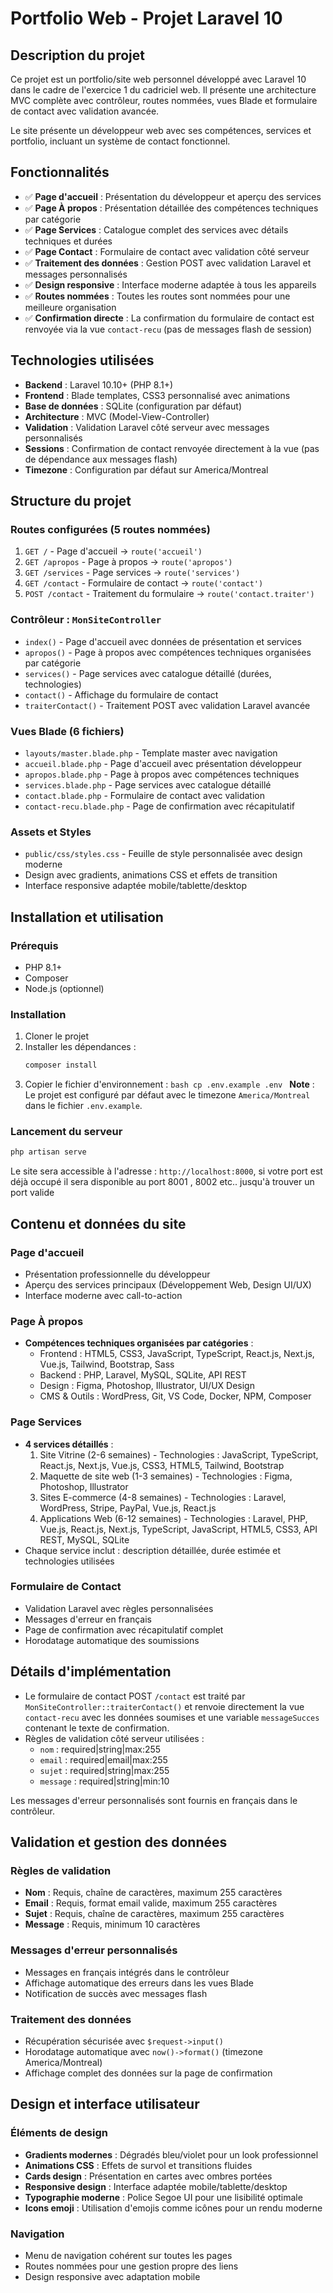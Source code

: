 # Portfolio Web - Projet Laravel 10

## Description du projet

Ce projet est un portfolio/site web personnel développé avec Laravel 10 dans le cadre de l'exercice 1 du cadriciel web. Il présente une architecture MVC complète avec contrôleur, routes nommées, vues Blade et formulaire de contact avec validation avancée.

Le site présente un développeur web avec ses compétences, services et portfolio, incluant un système de contact fonctionnel.

## Fonctionnalités

-   ✅ **Page d'accueil** : Présentation du développeur et aperçu des services
-   ✅ **Page À propos** : Présentation détaillée des compétences techniques par catégorie
-   ✅ **Page Services** : Catalogue complet des services avec détails techniques et durées
-   ✅ **Page Contact** : Formulaire de contact avec validation côté serveur
-   ✅ **Traitement des données** : Gestion POST avec validation Laravel et messages personnalisés
-   ✅ **Design responsive** : Interface moderne adaptée à tous les appareils
-   ✅ **Routes nommées** : Toutes les routes sont nommées pour une meilleure organisation
-   ✅ **Confirmation directe** : La confirmation du formulaire de contact est renvoyée via la vue `contact-recu` (pas de messages flash de session)

## Technologies utilisées

-   **Backend** : Laravel 10.10+ (PHP 8.1+)
-   **Frontend** : Blade templates, CSS3 personnalisé avec animations
-   **Base de données** : SQLite (configuration par défaut)
-   **Architecture** : MVC (Model-View-Controller)
-   **Validation** : Validation Laravel côté serveur avec messages personnalisés
-   **Sessions** : Confirmation de contact renvoyée directement à la vue (pas de dépendance aux messages flash)
-   **Timezone** : Configuration par défaut sur America/Montreal

## Structure du projet

### Routes configurées (5 routes nommées)

1. `GET /` - Page d'accueil → `route('accueil')`
2. `GET /apropos` - Page à propos → `route('apropos')`
3. `GET /services` - Page services → `route('services')`
4. `GET /contact` - Formulaire de contact → `route('contact')`
5. `POST /contact` - Traitement du formulaire → `route('contact.traiter')`

### Contrôleur : `MonSiteController`

-   `index()` - Page d'accueil avec données de présentation et services
-   `apropos()` - Page à propos avec compétences techniques organisées par catégorie
-   `services()` - Page services avec catalogue détaillé (durées, technologies)
-   `contact()` - Affichage du formulaire de contact
-   `traiterContact()` - Traitement POST avec validation Laravel avancée

### Vues Blade (6 fichiers)

-   `layouts/master.blade.php` - Template master avec navigation
-   `accueil.blade.php` - Page d'accueil avec présentation développeur
-   `apropos.blade.php` - Page à propos avec compétences techniques
-   `services.blade.php` - Page services avec catalogue détaillé
-   `contact.blade.php` - Formulaire de contact avec validation
-   `contact-recu.blade.php` - Page de confirmation avec récapitulatif

### Assets et Styles

-   `public/css/styles.css` - Feuille de style personnalisée avec design moderne
-   Design avec gradients, animations CSS et effets de transition
-   Interface responsive adaptée mobile/tablette/desktop

## Installation et utilisation

### Prérequis

-   PHP 8.1+
-   Composer
-   Node.js (optionnel)

### Installation

1. Cloner le projet
2. Installer les dépendances :
    ```bash
    composer install
    ```
3. Copier le fichier d'environnement :
   `bash
    cp .env.example .env
    `
   **Note** : Le projet est configuré par défaut avec le timezone `America/Montreal` dans le fichier `.env.example`.

### Lancement du serveur

```bash
php artisan serve
```

Le site sera accessible à l'adresse : `http://localhost:8000`,
si votre port est déjà occupé il sera disponible au port 8001 , 8002 etc.. jusqu'à trouver un port valide

## Contenu et données du site

### Page d'accueil

-   Présentation professionnelle du développeur
-   Aperçu des services principaux (Développement Web, Design UI/UX)
-   Interface moderne avec call-to-action

### Page À propos

-   **Compétences techniques organisées par catégories** :
    -   Frontend : HTML5, CSS3, JavaScript, TypeScript, React.js, Next.js, Vue.js, Tailwind, Bootstrap, Sass
    -   Backend : PHP, Laravel, MySQL, SQLite, API REST
    -   Design : Figma, Photoshop, Illustrator, UI/UX Design
    -   CMS & Outils : WordPress, Git, VS Code, Docker, NPM, Composer

### Page Services

-   **4 services détaillés** :
    1.  Site Vitrine (2-6 semaines) - Technologies : JavaScript, TypeScript, React.js, Next.js, Vue.js, CSS3, HTML5, Tailwind, Bootstrap
    2.  Maquette de site web (1-3 semaines) - Technologies : Figma, Photoshop, Illustrator
    3.  Sites E-commerce (4-8 semaines) - Technologies : Laravel, WordPress, Stripe, PayPal, Vue.js, React.js
    4.  Applications Web (6-12 semaines) - Technologies : Laravel, PHP, Vue.js, React.js, Next.js, TypeScript, JavaScript, HTML5, CSS3, API REST, MySQL, SQLite
-   Chaque service inclut : description détaillée, durée estimée et technologies utilisées

### Formulaire de Contact

-   Validation Laravel avec règles personnalisées
-   Messages d'erreur en français
-   Page de confirmation avec récapitulatif complet
-   Horodatage automatique des soumissions

## Détails d'implémentation

-   Le formulaire de contact POST `/contact` est traité par `MonSiteController::traiterContact()` et renvoie directement la vue `contact-recu` avec les données soumises et une variable `messageSucces` contenant le texte de confirmation.
-   Règles de validation côté serveur utilisées :
    -   `nom` : required|string|max:255
    -   `email` : required|email|max:255
    -   `sujet` : required|string|max:255
    -   `message` : required|string|min:10

Les messages d'erreur personnalisés sont fournis en français dans le contrôleur.

## Validation et gestion des données

### Règles de validation

-   **Nom** : Requis, chaîne de caractères, maximum 255 caractères
-   **Email** : Requis, format email valide, maximum 255 caractères
-   **Sujet** : Requis, chaîne de caractères, maximum 255 caractères
-   **Message** : Requis, minimum 10 caractères

### Messages d'erreur personnalisés

-   Messages en français intégrés dans le contrôleur
-   Affichage automatique des erreurs dans les vues Blade
-   Notification de succès avec messages flash

### Traitement des données

-   Récupération sécurisée avec `$request->input()`
-   Horodatage automatique avec `now()->format()` (timezone America/Montreal)
-   Affichage complet des données sur la page de confirmation

## Design et interface utilisateur

### Éléments de design

-   **Gradients modernes** : Dégradés bleu/violet pour un look professionnel
-   **Animations CSS** : Effets de survol et transitions fluides
-   **Cards design** : Présentation en cartes avec ombres portées
-   **Responsive design** : Interface adaptée mobile/tablette/desktop
-   **Typographie moderne** : Police Segoe UI pour une lisibilité optimale
-   **Icons emoji** : Utilisation d'emojis comme icônes pour un rendu moderne

### Navigation

-   Menu de navigation cohérent sur toutes les pages
-   Routes nommées pour une gestion propre des liens
-   Design responsive avec adaptation mobile

